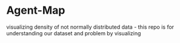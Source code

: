 # Agent-Map
visualizing density of not normally distributed data - this repo is for understanding our dataset and problem by visualizing 
